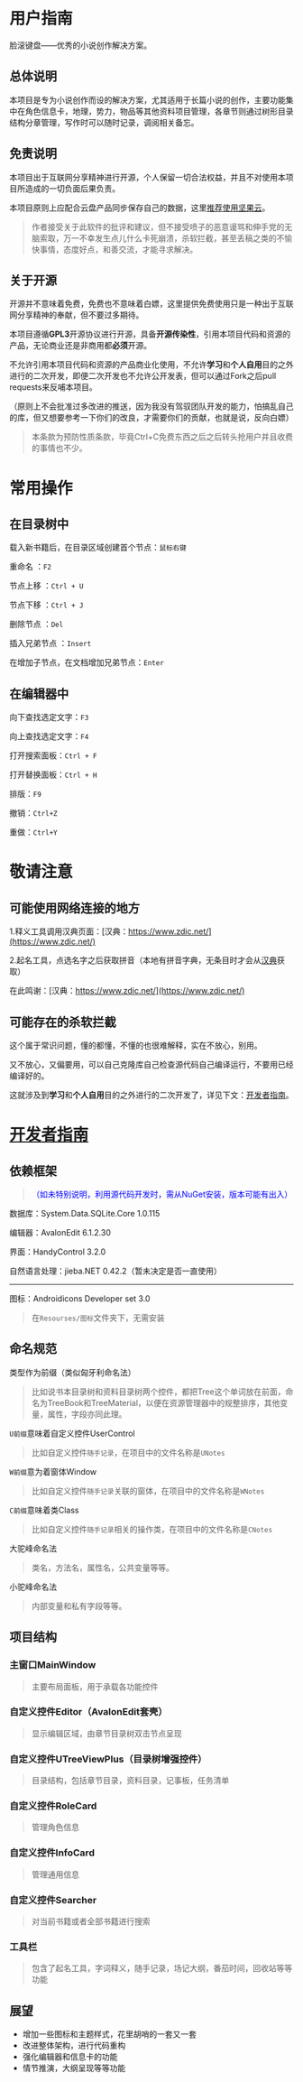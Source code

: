 # 用户指南
脸滚键盘——优秀的小说创作解决方案。

## 总体说明

本项目是专为小说创作而设的解决方案，尤其适用于长篇小说的创作，主要功能集中在角色信息卡，地理，势力，物品等其他资料项目管理，各章节则通过树形目录结构分章管理，写作时可以随时记录，调阅相关备忘。

## 免责说明

本项目出于互联网分享精神进行开源，个人保留一切合法权益，并且不对使用本项目所造成的一切负面后果负责。

本项目原则上应配合云盘产品同步保存自己的数据，这里[推荐使用坚果云](https://www.jianguoyun.com/)。

>作者接受关于此软件的批评和建议，但不接受喷子的恶意谩骂和伸手党的无脑索取，万一不幸发生点儿什么卡死崩溃，杀软拦截，甚至丢稿之类的不愉快事情，态度好点，和善交流，才能寻求解决。

## 关于开源

开源并不意味着免费，免费也不意味着白嫖，这里提供免费使用只是一种出于互联网分享精神的奉献，但不要过多期待。

本项目遵循**GPL3**开源协议进行开源，具备**开源传染性**，引用本项目代码和资源的产品，无论商业还是非商用都**必须**开源。

不允许引用本项目代码和资源的产品商业化使用，不允许**学习**和**个人自用**目的之外进行的二次开发，即便二次开发也不允许公开发表，但可以通过Fork之后pull requests来反哺本项目。

（原则上不会批准过多改进的推送，因为我没有驾驭团队开发的能力，怕搞乱自己的库，但又想要参考一下你们的改良，才需要你们的贡献，也就是说，反向白嫖）

>本条款为预防性质条款，毕竟Ctrl+C免费东西之后之后转头抢用户并且收费的事情也不少。

# 常用操作
## 在目录树中

载入新书籍后，在目录区域创建首个节点：`鼠标右键`

重命名 ：`F2`

节点上移 ：`Ctrl + U`

节点下移 ：`Ctrl + J`

删除节点 ：`Del`

插入兄弟节点 ：`Insert`

在增加子节点，在文档增加兄弟节点：`Enter`


## 在编辑器中

向下查找选定文字：`F3`

向上查找选定文字：`F4`

打开搜索面板：`Ctrl + F`

打开替换面板：`Ctrl + H`

排版：`F9`

撤销：`Ctrl+Z`

重做：`Ctrl+Y`

# 敬请注意

## 可能使用网络连接的地方

1.释义工具调用汉典页面：[汉典：https://www.zdic.net/](https://www.zdic.net/)

2.起名工具，点选名字之后获取拼音（本地有拼音字典，无条目时才会从[汉典](https://www.zdic.net/)获取）

在此鸣谢：[汉典：https://www.zdic.net/](https://www.zdic.net/)

## 可能存在的杀软拦截

这个属于常识问题，懂的都懂，不懂的也很难解释，实在不放心，别用。

又不放心，又偏要用，可以自己克隆库自己检查源代码自己编译运行，不要用已经编译好的。

这就涉及到**学习**和**个人自用**目的之外进行的二次开发了，详见下文：[开发者指南](#开发者指南)。

# <a href="#开发者指南">开发者指南</a>

## 依赖框架
><font color=#0000FF >（如未特别说明，利用源代码开发时，需从NuGet安装，版本可能有出入）</font>

数据库：System.Data.SQLite.Core 1.0.115

编辑器：AvalonEdit 6.1.2.30

界面：HandyControl 3.2.0

自然语言处理：jieba.NET 0.42.2（暂未决定是否一直使用）

---

图标：Androidicons Developer set 3.0
>在`Resourses/图标`文件夹下，无需安装

## 命名规范
类型作为前缀（类似匈牙利命名法）
> 比如说书本目录树和资料目录树两个控件，都把Tree这个单词放在前面，命名为TreeBook和TreeMaterial，以便在资源管理器中的规整排序，其他变量，属性，字段亦同此理。

`U前缀`意味着自定义控件UserControl
> 比如自定义控件`随手记录`，在项目中的文件名称是`UNotes`

`W前缀`意为着窗体Window
> 比如自定义控件`随手记录`关联的窗体，在项目中的文件名称是`WNotes`

`C前缀`意味着类Class
> 比如自定义控件`随手记录`相关的操作类，在项目中的文件名称是`CNotes`

大驼峰命名法
> 类名，方法名，属性名，公共变量等等。

小驼峰命名法
> 内部变量和私有字段等等。

## 项目结构

### 主窗口MainWindow
> 主要布局面板，用于承载各功能控件

### 自定义控件Editor（AvalonEdit套壳）
> 显示编辑区域，由章节目录树双击节点呈现

### 自定义控件UTreeViewPlus（目录树增强控件）
> 目录结构，包括章节目录，资料目录，记事板，任务清单

### 自定义控件RoleCard
> 管理角色信息

### 自定义控件InfoCard
> 管理通用信息

### 自定义控件Searcher
> 对当前书籍或者全部书籍进行搜索

### 工具栏
> 包含了起名工具，字词释义，随手记录，场记大纲，番茄时间，回收站等等功能

## 展望
* 增加一些图标和主题样式，花里胡哨的一套又一套
* 改进整体架构，进行代码重构
* 强化编辑器和信息卡的功能
* 情节推演，大纲呈现等等功能